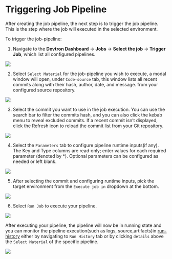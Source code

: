 # Triggering Job Pipeline

After creating the job pipeline, the next step is to trigger the job pipeline. This is the step where the job will executed in the selected environment.

To trigger the job-pipeline:

1. Navigate to the **Devtron Dashboard** → **Jobs** → **Select the job** → **Trigger Job**, which list all configured pipelines.

![](https://devtron-public-asset.s3.us-east-2.amazonaws.com/images/create-job/trigger-job.jpg)

2. Select `Select Material` for the job-pipeline you wish to execute, a modal window will open, under `Code-source` tab, this window lists all recent commits along with their hash, author, date, and message. from your configured source repository.

![](https://devtron-public-asset.s3.us-east-2.amazonaws.com/images/create-job/trigger-job-select-material.jpg)

3. Select the commit you want to use in the job execution. You can use the search bar to filter the commits hash, and you can also click the kebab menu to reveal excluded commits. If a recent commit isn’t displayed, click the Refresh icon to reload the commit list from your Git repository.

![](https://devtron-public-asset.s3.us-east-2.amazonaws.com/images/create-job/trigger-job-commit.jpg)

4. Select the `Parameters` tab to configure pipeline runtime inputs(if any). The Key and Type columns are read‑only; enter values for each required parameter (denoted by *). Optional parameters can be configured as needed or left blank.

![](https://devtron-public-asset.s3.us-east-2.amazonaws.com/images/create-job/trigger-job-parameter.jpg)

5. After selecting the commit and configuring runtime inputs, pick the target environment from the `Execute job in` dropdown at the bottom.

![](https://devtron-public-asset.s3.us-east-2.amazonaws.com/images/create-job/trigger-job-execute-env.jpg)

6. Select `Run Job` to execute your pipeline.

![](https://devtron-public-asset.s3.us-east-2.amazonaws.com/images/create-job/trigger-job-run-job.jpg)

After executing your pipeline, the pipeline will now be in running state and you can monitor the pipeline execution(such as logs, source,artifacts)in [run-history](./run-history.md) either by navigating to `Run History` tab or by clicking `details` above the `Select Material` of the specific pipeline.

![](https://devtron-public-asset.s3.us-east-2.amazonaws.com/images/create-job/trigger-job-details.jpg)